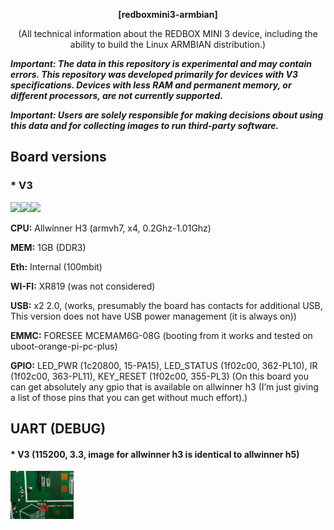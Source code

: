 <div id="header" align="center">

<b>[redboxmini3-armbian]</b>

(All technical information about the REDBOX MINI 3 device, including the ability to build the Linux ARMBIAN distribution.)
</div>


<b><i>Important: The data in this repository is experimental and may contain errors. This repository was developed primarily for devices with V3 specifications. Devices with less RAM and permanent memory, or different processors, are not currently supported.</b></i>

<b><i>Important: Users are solely responsible for making decisions about using this data and for collecting images to run third-party software.</b></i>

## Board versions

### * V3

<b><img src="./img/V301.jpg" width="20%"></img><img src="./img/V302.jpg" width="20%"></img><img src="./img/V303.jpg" width="20%"></img></b>

<b>CPU:</b> Allwinner H3 (armvh7, x4, 0.2Ghz-1.01Ghz)

<b>MEM:</b> 1GB (DDR3)

<b>Eth:</b> Internal (100mbit)

<b>WI-FI:</b> XR819 (was not considered)

<b>USB:</b> x2 2.0, (works, presumably the board has contacts for additional USB, This version does not have USB power management (it is always on))

<b>EMMC:</b> FORESEE MCEMAM6G-08G (booting from it works and tested on uboot-orange-pi-pc-plus)

<b>GPIO:</b> LED_PWR (1c20800, 15-PA15), LED_STATUS (1f02c00, 362-PL10), IR (1f02c00, 363-PL11), KEY_RESET (1f02c00, 355-PL3) (On this board you can get absolutely any gpio that is available on allwinner h3 (I’m just giving a list of those pins that you can get without much effort).)

## UART (DEBUG)

#### * V3 (115200, 3.3, image for allwinner h3 is identical to allwinner h5)

<img src="./img/V1_uart.jpg" width="20%"></img>
